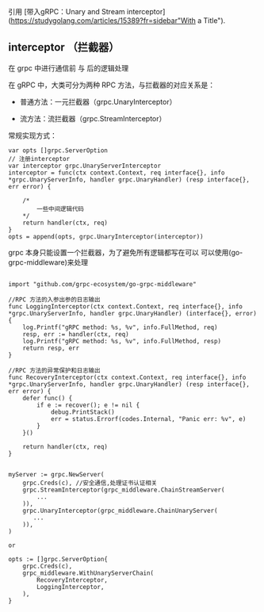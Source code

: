 引用  [带入gRPC：Unary and Stream interceptor](https://studygolang.com/articles/15389?fr=sidebar"With a Title"). 

## interceptor （拦截器）

在 grpc 中进行通信前 与 后的逻辑处理

在 gRPC 中，大类可分为两种 RPC 方法，与拦截器的对应关系是：

- 普通方法：一元拦截器（grpc.UnaryInterceptor）

- 流方法：流拦截器（grpc.StreamInterceptor）

常规实现方式：
```gotemplate
var opts []grpc.ServerOption
// 注册interceptor
var interceptor grpc.UnaryServerInterceptor
interceptor = func(ctx context.Context, req interface{}, info *grpc.UnaryServerInfo, handler grpc.UnaryHandler) (resp interface{}, err error) {

    /*
        一些中间逻辑代码
    */
    return handler(ctx, req)
}
opts = append(opts, grpc.UnaryInterceptor(interceptor))

```

grpc 本身只能设置一个拦截器，为了避免所有逻辑都写在可以 可以使用(go-grpc-middleware)来处理

```gotemplate

import "github.com/grpc-ecosystem/go-grpc-middleware"

//RPC 方法的入参出参的日志输出
func LoggingInterceptor(ctx context.Context, req interface{}, info *grpc.UnaryServerInfo, handler grpc.UnaryHandler) (interface{}, error) {
    log.Printf("gRPC method: %s, %v", info.FullMethod, req)
    resp, err := handler(ctx, req)
    log.Printf("gRPC method: %s, %v", info.FullMethod, resp)
    return resp, err
}

//RPC 方法的异常保护和日志输出
func RecoveryInterceptor(ctx context.Context, req interface{}, info *grpc.UnaryServerInfo, handler grpc.UnaryHandler) (resp interface{}, err error) {
    defer func() {
        if e := recover(); e != nil {
            debug.PrintStack()
            err = status.Errorf(codes.Internal, "Panic err: %v", e)
        }
    }()

    return handler(ctx, req)
}

    
myServer := grpc.NewServer(
    grpc.Creds(c), //安全通信,处理证书认证相关
    grpc.StreamInterceptor(grpc_middleware.ChainStreamServer(
        ...
    )),
    grpc.UnaryInterceptor(grpc_middleware.ChainUnaryServer(
       ...
    )),
)

or 

opts := []grpc.ServerOption{
    grpc.Creds(c),
    grpc_middleware.WithUnaryServerChain(
        RecoveryInterceptor,
        LoggingInterceptor,
    ),
}

```